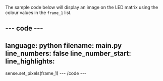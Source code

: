 The sample code below will display an image on the LED matrix using the colour values in the `frame_1` list. 

--- code ---
---
language: python
filename: main.py
line_numbers: false
line_number_start: 
line_highlights: 
---
sense.set_pixels(frame_1) 
--- /code ---